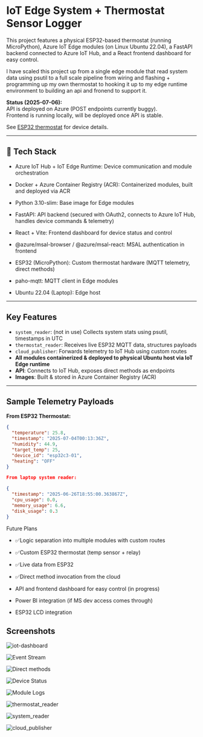 # IoT Edge System + Thermostat Sensor Logger

This project features a physical ESP32-based thermostat (running MicroPython), Azure IoT Edge modules (on Linux Ubuntu 22.04), a FastAPI backend connected to Azure IoT Hub, and a React frontend dashboard for easy control.

I have scaled this project up from a single edge module that read system data using psutil to a full scale pipeline from wiring and flashing + programming up my own thermostat to hooking it up to my edge runtime environment to building an api and fronend to support it.


**Status (2025-07-06):**  
API is deployed on Azure (POST endpoints currently buggy).  
Frontend is running locally, will be deployed once API is stable.

See [ESP32 thermostat](./thermostat-prototype/) for device details.

---

## 🔧 Tech Stack

- Azure IoT Hub + IoT Edge Runtime: Device communication and module orchestration

- Docker + Azure Container Registry (ACR): Containerized modules, built and deployed via ACR

- Python 3.10-slim: Base image for Edge modules

- FastAPI: API backend (secured with OAuth2, connects to Azure IoT Hub, handles device commands & telemetry)

- React + Vite: Frontend dashboard for device status and control

- @azure/msal-browser / @azure/msal-react: MSAL authentication in frontend

- ESP32 (MicroPython): Custom thermostat hardware (MQTT telemetry, direct methods)

- paho-mqtt: MQTT client in Edge modules

- Ubuntu 22.04 (Laptop): Edge host
---

##  Key Features

- `system_reader`: (not in use) Collects system stats using psutil, timestamps in UTC
- `thermostat_reader`: Receives live ESP32 MQTT data, structures payloads
- `cloud_publisher`: Forwards telemetry to IoT Hub using custom routes
- **All modules containerized & deployed to physical Ubuntu host via IoT Edge runtime**
- **API**: Connects to IoT Hub, exposes direct methods as endpoints
- **Images**: Built & stored in Azure Container Registry (ACR)

---

##  Sample Telemetry Payloads

**From ESP32 Thermostat:**
```json
{
  "temperature": 25.8,
  "timestamp": "2025-07-04T00:13:36Z",
  "humidity": 44.9,
  "target_temp": 25,
  "device_id": "esp32c3-01",
  "heating": "OFF"
}

From laptop system reader:

{
  "timestamp": "2025-06-26T18:55:00.363867Z",
  "cpu_usage": 0.0,
  "memory_usage": 6.6,
  "disk_usage": 0.3
}
```


 Future Plans

- ✅Logic separation into multiple modules with custom routes

- ✅Custom ESP32 thermostat (temp sensor + relay)

- ✅Live data from ESP32

- ✅Direct method invocation from the cloud

- API and frontend dashboard for easy control (in progress)

- Power BI integration (if MS dev access comes through)

- ESP32 LCD integration




## Screenshots

![iot-dashboard](/screenshots/iot-dashboard.png)

![Event Stream](/screenshots/CLI-stream.png)

![Direct methods](/screenshots/direct-methods.png)

![Device Status](/screenshots/sensorLogger-device.png)

![Module Logs](/screenshots/reader-and-publisher-logs.png)

![thermostat_reader](/screenshots/thermostat_logger.png)

![system_reader](/screenshots/system_reader.png)

![cloud_publisher](/screenshots/cloud_publisher.png)

